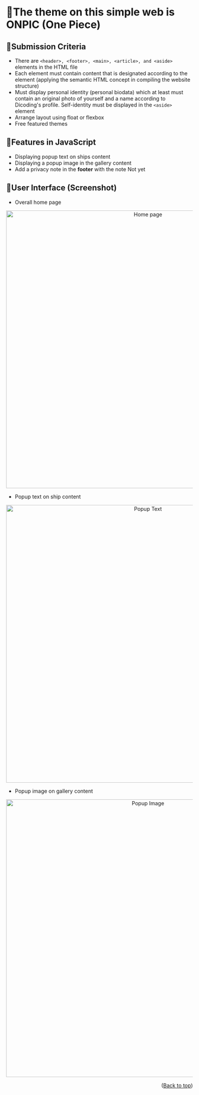 <div id="top"></div>

# 📌The theme on this simple web is ONPIC (One Piece)

## 🎯Submission Criteria
- There are `<header>, <footer>, <main>, <article>, and <aside>` elements in the HTML file
- Each element must contain content that is designated according to the element (applying the semantic HTML concept in compiling the website structure)
- Must display personal identity (personal biodata) which at least must contain an original photo of yourself and a name according to Dicoding's profile. Self-identity must be displayed in the `<aside>` element
- Arrange layout using float or flexbox
- Free featured themes

## 🎯Features in JavaScript
- Displaying popup text on ships content
- Displaying a popup image in the gallery content
- Add a privacy note in the **footer** with the note Not yet

## 🎯User Interface (Screenshot)
- Overall home page
<p align="middle">
<img alt="Home page" title="Home page" src="https://user-images.githubusercontent.com/89395541/201026759-7b518a29-f207-43f4-a930-d7c29de00b2e.jpg" width="750"/>
</p>

- Popup text on ship content
<p align="middle">
<img alt="Popup Text" title="Popup Text" src="https://user-images.githubusercontent.com/89395541/201034964-430d98da-a094-46f9-a16b-34665637ce67.jpg" width="750"/>
</p>

- Popup image on gallery content
<p align="middle">
<img alt="Popup Image" title="Popup Image" src="https://user-images.githubusercontent.com/89395541/201035367-b5e2d3f5-469a-4368-b43d-b38b54154ddb.jpg" width="750"/>
</p>

<p align="right">(<a href="#top">Back to top</a>)</p>
